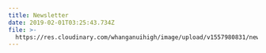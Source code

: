 ```yaml
---
title: Newsletter
date: 2019-02-01T03:25:43.734Z
file: >-
  https://res.cloudinary.com/whanganuihigh/image/upload/v1557980831/newsletters/February-2019-_003.pdf
---
```


